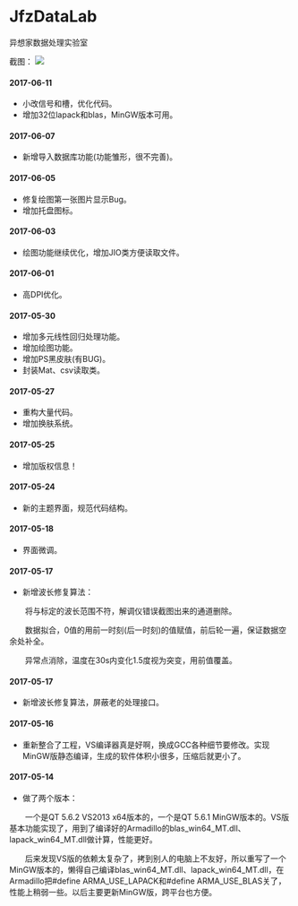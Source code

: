 # JfzDataLab
异想家数据处理实验室

截图：
![](http://blog.jfz.me/1.png)

#### 2017-06-11

* 小改信号和槽，优化代码。
* 增加32位lapack和blas，MinGW版本可用。

#### 2017-06-07

* 新增导入数据库功能(功能雏形，很不完善)。

#### 2017-06-05

* 修复绘图第一张图片显示Bug。
* 增加托盘图标。

#### 2017-06-03

* 绘图功能继续优化，增加JIO类方便读取文件。

#### 2017-06-01

* 高DPI优化。

#### 2017-05-30

* 增加多元线性回归处理功能。
* 增加绘图功能。
* 增加PS黑皮肤(有BUG)。
* 封装Mat、csv读取类。

#### 2017-05-27

* 重构大量代码。
* 增加换肤系统。

#### 2017-05-25

* 增加版权信息！

#### 2017-05-24

* 新的主题界面，规范代码结构。

#### 2017-05-18

* 界面微调。

#### 2017-05-17

* 新增波长修复算法：

　　将与标定的波长范围不符，解调仪错误截图出来的通道删除。

　　数据拟合，0值的用前一时刻(后一时刻)的值赋值，前后轮一遍，保证数据空余处补全。

　　异常点消除，温度在30s内变化1.5度视为突变，用前值覆盖。

#### 2017-05-17

* 新增波长修复算法，屏蔽老的处理接口。

#### 2017-05-16

* 重新整合了工程，VS编译器真是好啊，换成GCC各种细节要修改。实现MinGW版静态编译，生成的软件体积小很多，压缩后就更小了。

#### 2017-05-14

* 做了两个版本：

　　一个是QT 5.6.2 VS2013 x64版本的，一个是QT 5.6.1 MinGW版本的。VS版基本功能实现了，用到了编译好的Armadillo的blas_win64_MT.dll、lapack_win64_MT.dll做计算，性能更好。

　　后来发现VS版的依赖太复杂了，拷到别人的电脑上不友好，所以重写了一个MinGW版本的，懒得自己编译blas_win64_MT.dll、lapack_win64_MT.dll，在Armadillo把#define ARMA_USE_LAPACK和#define ARMA_USE_BLAS关了，性能上稍弱一些。以后主要更新MinGW版，跨平台也方便。